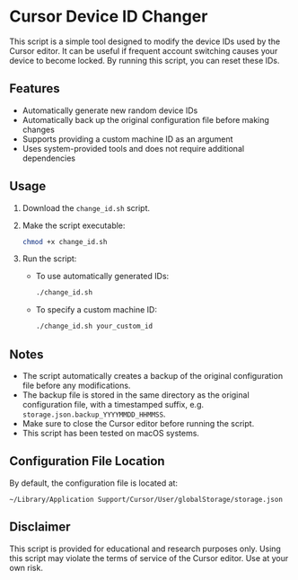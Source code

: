 # Cursor Device ID Changer

This script is a simple tool designed to modify the device IDs used by the Cursor editor. It can be useful if frequent account switching causes your device to become locked. By running this script, you can reset these IDs.

## Features

- Automatically generate new random device IDs
- Automatically back up the original configuration file before making changes
- Supports providing a custom machine ID as an argument
- Uses system-provided tools and does not require additional dependencies

## Usage

1. Download the `change_id.sh` script.

2. Make the script executable:
    ```bash
    chmod +x change_id.sh
    ```
   
3. Run the script:
    - To use automatically generated IDs:
      ```bash
      ./change_id.sh
      ```
      
    - To specify a custom machine ID:
      ```bash
      ./change_id.sh your_custom_id
      ```

## Notes

- The script automatically creates a backup of the original configuration file before any modifications.
- The backup file is stored in the same directory as the original configuration file, with a timestamped suffix, e.g. `storage.json.backup_YYYYMMDD_HHMMSS`.
- Make sure to close the Cursor editor before running the script.
- This script has been tested on macOS systems.

## Configuration File Location

By default, the configuration file is located at:
```
~/Library/Application Support/Cursor/User/globalStorage/storage.json
```

## Disclaimer

This script is provided for educational and research purposes only. Using this script may violate the terms of service of the Cursor editor. Use at your own risk.
